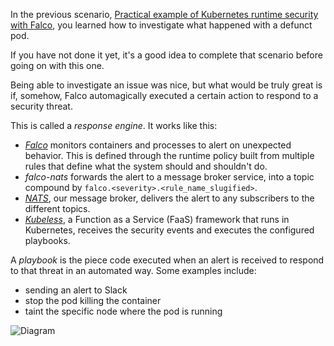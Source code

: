 In the previous scenario, [Practical example of Kubernetes runtime security with Falco](https://katacoda.com/sysdig/scenarios/forensics-k8s), you learned how to investigate what happened with a defunct pod.

If you have not done it yet, it's a good idea to complete that scenario before going on with this one.

Being able to investigate an issue was nice, but what would be truly great is if, somehow, Falco automagically executed a certain action to respond to a security threat.

This is called a _response engine_. It works like this:

- _[Falco](https://sysdig.com/opensource/falco/)_ monitors containers and processes to alert on unexpected behavior. This is defined through the runtime policy built from multiple rules that define what the system should and shouldn't do.
- _falco-nats_ forwards the alert to a message broker service, into a topic compound by `falco.<severity>.<rule_name_slugified>`.
- _[NATS](https://nats.io/)_, our message broker, delivers the alert to any subscribers to the different topics.
- _[Kubeless](https://kubeless.io/)_, a Function as a Service (FaaS) framework that runs in Kubernetes, receives the security events and executes the configured playbooks.

A _playbook_ is the piece code executed when an alert is received to respond to that threat in an automated way. Some examples include:

- sending an alert to Slack
- stop the pod killing the container
- taint the specific node where the pod is running

![Diagram](/sysdig/courses/falco/falco-response-engine/assets/01_diagram.png)
